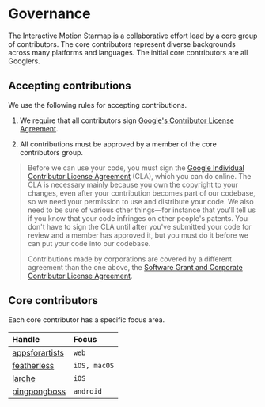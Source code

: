 # Governance

The Interactive Motion Starmap is a collaborative effort lead by a core group of contributors. The core contributors represent diverse backgrounds across many platforms and languages. The initial core contributors are all Googlers.

## Accepting contributions

We use the following rules for accepting contributions.

1. We require that all contributors sign [Google's Contributor License Agreement](https://cla.developers.google.com/).

1. All contributions must be approved by a member of the core contributors group.

> Before we can use your code, you must sign the [Google Individual Contributor License Agreement](https://developers.google.com/open-source/cla/individual?csw=1) (CLA), which you can do online. The CLA is necessary mainly because you own the copyright to your changes, even after your contribution becomes part of our codebase, so we need your permission to use and distribute your code. We also need to be sure of various other things—for instance that you'll tell us if you know that your code infringes on other people's patents. You don't have to sign the CLA until after you've submitted your code for review and a member has approved it, but you must do it before we can put your code into our codebase.
> 
>
> Contributions made by corporations are covered by a different agreement than the one above, the [Software Grant and Corporate Contributor License Agreement](https://cla.developers.google.com/about/google-corporate).

## Core contributors

Each core contributor has a specific focus area.

| Handle | Focus |
|:-------|:------|
| [appsforartists](https://github.com/appsforartists) | `web` |
| [featherless](https://github.com/jverkoey) | `iOS, macOS` |
| [larche](https://github.com/willlarche) | `iOS` |
| [pingpongboss](https://github.com/pingpongboss) | `android` |
